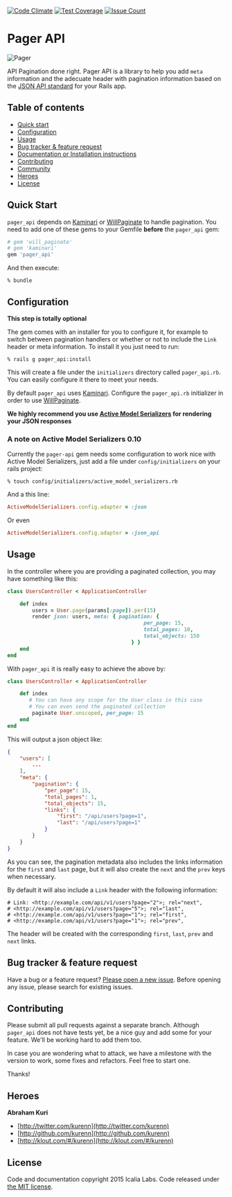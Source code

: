 [![Code Climate](https://codeclimate.com/repos/5716a784f58374007c000951/badges/e6194632db1d8a1e40bc/gpa.svg)](https://codeclimate.com/repos/5716a784f58374007c000951/feed)
[![Test Coverage](https://codeclimate.com/repos/5716a784f58374007c000951/badges/e6194632db1d8a1e40bc/coverage.svg)](https://codeclimate.com/repos/5716a784f58374007c000951/coverage)
[![Issue Count](https://codeclimate.com/repos/5716a784f58374007c000951/badges/e6194632db1d8a1e40bc/issue_count.svg)](https://codeclimate.com/repos/5716a784f58374007c000951/feed)

# Pager API

![Pager](http://iplp.com/pagers/images/448/Gold+Alphanumeric+Pager+-+2871+-+3+-+400.jpg)

API Pagination done right. Pager API is a library to help you add `meta` information and the adecuate header with pagination information based on the [JSON API standard](http://jsonapi.org) for your Rails app.

## Table of contents
- [Quick start](#quick-start)
- [Configuration](#configuration)
- [Usage](#usage)
- [Bug tracker & feature request](#bug-tracker-&-feature-request)
- [Documentation or Installation instructions](#documentation)
- [Contributing](#contributing)
- [Community](#community)
- [Heroes](#heroes)
- [License](#license)


## Quick Start

`pager_api` depends on [Kaminari](https://github.com/amatsuda/kaminari) or [WillPaginate](https://github.com/mislav/will_paginate) to handle pagination. You need to add one of these gems to your Gemfile **before** the `pager_api` gem:

```ruby
# gem 'will_paginate'
# gem 'kaminari'
gem 'pager_api'
```

And then execute:

```console
% bundle
```

## Configuration

**This step is totally optional**

The gem comes with an installer for you to configure it, for example to switch between pagination handlers or whether or not to include the `Link` header or meta information. To install it you just need to run:

```console
% rails g pager_api:install
```

This will create a file under the `initializers` directory called `pager_api.rb`. You can easily configure it there to meet your needs.

By default `pager_api` uses [Kaminari](https://github.com/amatsuda/kaminari). Configure the `pager_api.rb` initializer in order to use [WillPaginate](https://github.com/mislav/will_paginate).

**We highly recommend you use [Active Model Serializers](https://github.com/rails-api/active_model_serializers) for rendering your JSON responses**

### A note on Active Model Serializers 0.10

Currently the `pager-api` gem needs some configuration to work nice with
Active Model Serializers, just add a file under `config/initializers` on
your rails project:

```console
% touch config/initializers/active_model_serializers.rb
```

And a this line:

```ruby
ActiveModelSerializers.config.adapter = :json
```

Or even

```ruby
ActiveModelSerializers.config.adapter = :json_api
```

## Usage

In the controller where you are providing a paginated collection, you may have something like this:

```ruby
class UsersController < ApplicationController

	def index
		users = User.page(params[:page]).per(15)
		render json: users, meta: { pagination: { 
											per_page: 15,
											total_pages: 10,
											total_objects: 150
										} }
	end
end
```

With `pager_api` it is really easy to achieve the above by:

```ruby
class UsersController < ApplicationController

	def index
	   # You can have any scope for the User class in this case
	   # You can even send the paginated collection
		paginate User.unscoped, per_page: 15 
	end
end
```

This will output a json object like:

```json
{
    "users": [
    	...
    ],
    "meta": {
        "pagination": {
            "per_page": 15,
            "total_pages": 1,
            "total_objects": 15,
            "links": {
                "first": "/api/users?page=1",
                "last": "/api/users?page=1"
            }
        }
    }
}
```

As you can see, the pagination metadata also includes the links information for the `first` and `last` page, but it will also create the `next` and the `prev` keys when necessary.

By default it will also include a `Link` header with the following information:

```
# Link: <http://example.com/api/v1/users?page="2">; rel="next",
# <http://example.com/api/v1/users?page="5">; rel="last",
# <http://example.com/api/v1/users?page="1">; rel="first",
# <http://example.com/api/v1/users?page="1">; rel="prev",
```

The header will be created with the corresponding `first`, `last`, `prev` and `next` links.

## Bug tracker & feature request

Have a bug or a feature request? [Please open a new issue](https://github.com/IcaliaLabs/pager-api/issues). Before opening any issue, please search for existing issues.

## Contributing

Please submit all pull requests against a separate branch. Although `pager_api` does not have tests yet, be a nice guy and add some for your feature. We'll be working hard to add them too.

In case you are wondering what to attack, we have a milestone with the version to work, some fixes and refactors. Feel free to start one.

Thanks!

## Heroes

**Abraham Kuri**

+ [http://twitter.com/kurenn](http://twitter.com/kurenn)
+ [http://github.com/kurenn](http://github.com/kurenn)
+ [http://klout.com/#/kurenn](http://klout.com/#/kurenn)

## License

Code and documentation copyright 2015 Icalia Labs. Code released under [the MIT license](LICENSE).
